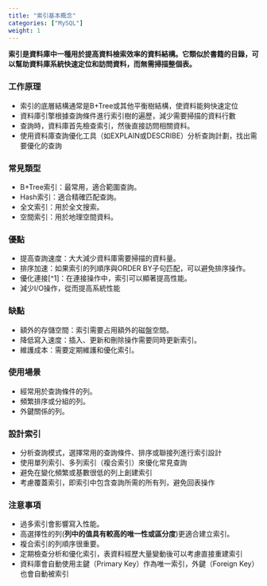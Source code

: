 ```yaml
---
title: "索引基本概念"
categories: ["MySQL"]
weight: 1
---
```


**索引是資料庫中一種用於提高資料檢索效率的資料結構。它類似於書籍的目錄，可以幫助資料庫系統快速定位和訪問資料，而無需掃描整個表。**

### 工作原理

* 索引的底層結構通常是B+Tree或其他平衡樹結構，使資料能夠快速定位
* 資料庫引擎根據查詢條件進行索引樹的遍歷，減少需要掃描的資料行數
* 查詢時，資料庫首先檢查索引，然後直接訪問相關資料。
* 使用資料庫查詢優化工具（如EXPLAIN或DESCRIBE）分析查詢計劃，找出需要優化的查詢

### 常見類型

* B+Tree索引：最常用，適合範圍查詢。
* Hash索引：適合精確匹配查詢。
* 全文索引：用於全文搜索。
* 空間索引：用於地理空間資料。

### 優點

* 提高查詢速度：大大減少資料庫需要掃描的資料量。
* 排序加速：如果索引的列順序與ORDER BY子句匹配，可以避免排序操作。
* 優化連接[^1]：在連接操作中，索引可以顯著提高性能。
* 減少I/O操作，從而提高系統性能

### 缺點

* 額外的存儲空間：索引需要占用額外的磁盤空間。
* 降低寫入速度：插入、更新和刪除操作需要同時更新索引。
* 維護成本：需要定期維護和優化索引。

### 使用場景

* 經常用於查詢條件的列。
* 頻繁排序或分組的列。
* 外鍵關係的列。

### 設計索引

* 分析查詢模式，選擇常用的查詢條件、排序或聯接列進行索引設計
* 使用單列索引、多列索引（複合索引）來優化常見查詢
* 避免在變化頻繁或基數很低的列上創建索引
* 考慮覆蓋索引，即索引中包含查詢所需的所有列，避免回表操作

### 注意事項

* 過多索引會影響寫入性能。
* 高選擇性的列(**列中的值具有較高的唯一性或區分度**)更適合建立索引。
* 複合索引的列順序很重要。
* 定期檢查分析和優化索引，表資料經歷大量變動後可以考慮直接重建索引
* 資料庫會自動使用主鍵（Primary Key）作為唯一索引，外鍵（Foreign Key）也會自動被索引